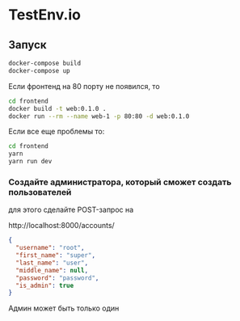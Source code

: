 # TestEnv.io

## Запуск
```bash
docker-compose build
docker-compose up

```

Если фронтенд на 80 порту не появился, то

```bash
cd frontend
docker build -t web:0.1.0 .
docker run --rm --name web-1 -p 80:80 -d web:0.1.0
```

Если все еще проблемы то:
```bash
cd frontend
yarn
yarn run dev
```
### Создайте администратора, который сможет создать пользователей
для этого сделайте POST-запрос на 

http://localhost:8000/accounts/

```json
{
  "username": "root",
  "first_name": "super",
  "last_name": "user",
  "middle_name": null,
  "password": "password",
  "is_admin": true
}
```
Админ может быть только один
